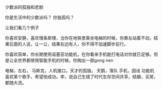 少数派的孤独和悲剧

你是生活中的少数派吗？
你独孤吗？

让我们看几个例子

你喜欢安静，喜欢慢条斯理，当你在地铁里乘坐电梯的时候，你靠左站着不动，结果后面的人说，让一让，结果右边有人，你不得不加速脚步前行。

你喜欢简单，你长期使用诺基亚功能机，在你看来手机能打电话对你就已足够。但是让全世界都使用智能手机的时候，你掏出一部gong nen

电梯，左右，
马斯克，人机接口，天才的孤独，
天鹅，落队
手机，固话
功能机喜欢某个歌手，希望他成功。李，说自己生错了时代生存空间共享，结婚，买房，都随大流。
<!--stackedit_data:
eyJoaXN0b3J5IjpbMTIyNjM1OTc4NV19
-->